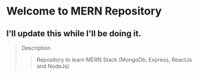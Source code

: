 # Welcome to MERN Repository

## I'll update this while I'll be doing it.

> Description
> > Repository to learn MERN Stack (MongoDb, Express, ReactJs and NodeJs)
